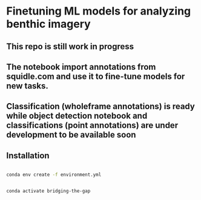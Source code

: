 



# Finetuning ML models for analyzing benthic imagery #
## This repo is still work in progress 
## The notebook import annotations from squidle.com and use it to fine-tune models for new tasks.
## Classification (wholeframe annotations)  is ready while object detection notebook  and classifications (point annotations) are under development to be available soon
## 

## Installation ##
```bash

conda env create -f environment.yml
```
```bash

conda activate bridging-the-gap
```



